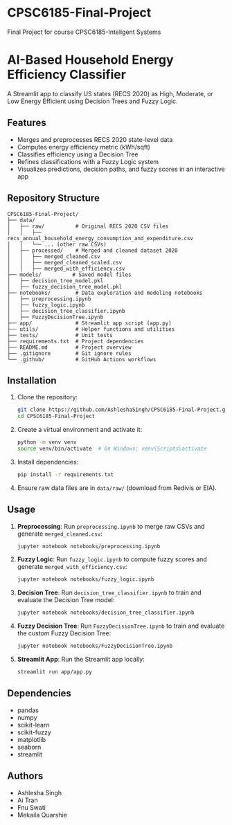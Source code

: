 # CPSC6185-Final-Project
Final Project for course CPSC6185-Inteligent Systems

# AI-Based Household Energy Efficiency Classifier

A Streamlit app to classify US states (RECS 2020) as High, Moderate, or Low Energy Efficient using Decision Trees and Fuzzy Logic.

##  Features
- Merges and preprocesses RECS 2020 state-level data
- Computes energy efficiency metric (kWh/sqft)
- Classifies efficiency using a Decision Tree
- Refines classifications with a Fuzzy Logic system
- Visualizes predictions, decision paths, and fuzzy scores in an interactive app

##  Repository Structure

```
CPSC6185-Final-Project/
├── data/
│   ├── raw/          # Original RECS 2020 CSV files
│   │   ├── recs_annual_household_energy_consumption_and_expenditure.csv
│   │   └── ... (other raw CSVs)
│   ├── processed/    # Merged and cleaned dataset 2020
│   │   ├── merged_cleaned.csv
│   │   ├── merged_cleaned_scaled.csv
│   │   ├── merged_with_efficiency.csv
├── models/          # Saved model files 
│   ├── decision_tree_model.pkl
│   ├── fuzzy_decision_tree_model.pkl
├── notebooks/        # Data exploration and modeling notebooks
│   ├── preprocessing.ipynb
│   ├── fuzzy_logic.ipynb
│   ├── decision_tree_classifier.ipynb
│   ├── FuzzyDecisionTree.ipynb
├── app/              # Streamlit app script (app.py)
├── utils/            # Helper functions and utilities
├── tests/            # Unit tests
├── requirements.txt  # Project dependencies
├── README.md         # Project overview
├── .gitignore        # Git ignore rules
└── .github/          # GitHub Actions workflows
```

## Installation

1. Clone the repository:
   ```bash
   git clone https://github.com/AshleshaSingh/CPSC6185-Final-Project.git
   cd CPSC6185-Final-Project
   ```

2. Create a virtual environment and activate it:
   ```bash
   python -m venv venv
   source venv/bin/activate  # On Windows: venv\Scripts\activate
   ```

3. Install dependencies:
   ```bash
   pip install -r requirements.txt
   ```

4. Ensure raw data files are in `data/raw/` (download from Redivis or EIA).

## Usage

1. **Preprocessing**:
   Run `preprocessing.ipynb` to merge raw CSVs and generate `merged_cleaned.csv`:
   ```bash
   jupyter notebook notebooks/preprocessing.ipynb
   ```

2. **Fuzzy Logic**:
   Run `fuzzy_logic.ipynb` to compute fuzzy scores and generate `merged_with_efficiency.csv`:
   ```bash
   jupyter notebook notebooks/fuzzy_logic.ipynb
   ```

3. **Decision Tree**:
   Run `decision_tree_classifier.ipynb` to train and evaluate the Decision Tree model:
   ```bash
   jupyter notebook notebooks/decision_tree_classifier.ipynb
   ```

4. **Fuzzy Decision Tree**:
   Run `FuzzyDecisionTree.ipynb` to train and evaluate the custom Fuzzy Decision Tree:
   ```bash
   jupyter notebook notebooks/FuzzyDecisionTree.ipynb
   ```

5. **Streamlit App**:
   Run the Streamlit app locally:
   ```bash
   streamlit run app/app.py
   ```

##  Dependencies

- pandas
- numpy
- scikit-learn
- scikit-fuzzy
- matplotlib
- seaborn
- streamlit

##  Authors
- Ashlesha Singh
- Ai Tran
- Fnu Swati
- Mekaila Quarshie 
